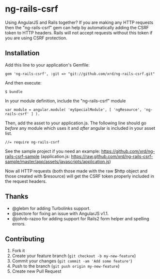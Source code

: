 # ng-rails-csrf

Using AngularJS and Rails together? If you are making any HTTP requests then the "ng-rails-csrf" gem can help by automatically adding the CSRF token to HTTP headers. Rails will not accept requests without this token if you are using CSRF protection.

## Installation

Add this line to your application's Gemfile:

    gem 'ng-rails-csrf', :git => "git://github.com/xrd/ng-rails-csrf.git"

And then execute:

    $ bundle

In your module definition, include the "ng-rails-csrf" module

    var module = angular.module( 'mySpecialModule', [ 'ngResource', 'ng-rails-csrf' ] ).

Then, add the asset to your application.js. The following line should go *before* any module which uses it and *after* angular is included in your asset list. 

    //= require ng-rails-csrf

See the sample project if you need an example: https://github.com/xrd/ng-rails-csrf-sample (application.js: https://raw.github.com/xrd/ng-rails-csrf-sample/master/app/assets/javascripts/application.js)

Now all HTTP requests (both those made with the raw $http object and those created with $resource) will get the CSRF token properly included in the request headers.

## Thanks

* @glebm for adding Turbolinks support. 
* @sectore for fixing an issue with AngularJS v1.1. 
* @johnb-razoo for adding support for Rails2 form helper and spelling errors.

## Contributing

1. Fork it
2. Create your feature branch (`git checkout -b my-new-feature`)
3. Commit your changes (`git commit -am 'Add some feature'`)
4. Push to the branch (`git push origin my-new-feature`)
5. Create new Pull Request
